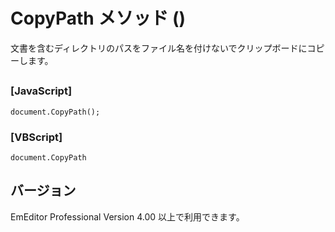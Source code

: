# CopyPath メソッド ()

文書を含むディレクトリのパスをファイル名を付けないでクリップボードにコピーします。

## 

### \[JavaScript\]

```
document.CopyPath();
```

### \[VBScript\]

```
document.CopyPath
```

## バージョン

EmEditor Professional Version 4.00 以上で利用できます。
